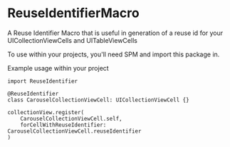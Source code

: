 # ReuseIdentifierMacro
A Reuse Identifier Macro that is useful in generation of a reuse id for your UICollectionViewCells and UITableViewCells

To use within your projects, you'll need SPM and import this package in.

Example usage within your project
```
import ReuseIdentifier

@ReuseIdentifier
class CarouselCollectionViewCell: UICollectionViewCell {}

collectionView.register(
    CarouselCollectionViewCell.self,
    forCellWithReuseIdentifier: CarouselCollectionViewCell.reuseIdentifier
)
```
